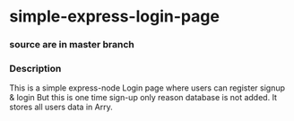 # simple-express-login-page
### source are in master branch

### Description 
This is a simple express-node Login page where users can register signup & login
But this is one time sign-up only reason database is not added.
It stores all users data in Arry.
